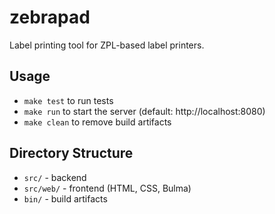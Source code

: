 # zebrapad

Label printing tool for ZPL-based label printers.

## Usage

- `make test` to run tests
- `make run` to start the server (default: http://localhost:8080)
- `make clean` to remove build artifacts

## Directory Structure

- `src/` - backend
- `src/web/` - frontend (HTML, CSS, Bulma)
- `bin/` - build artifacts
